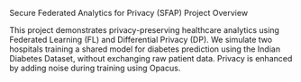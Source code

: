 Secure Federated Analytics for Privacy (SFAP)
Project Overview

This project demonstrates privacy-preserving healthcare analytics using Federated Learning (FL) and Differential Privacy (DP). We simulate two hospitals training a shared model for diabetes prediction using the Indian Diabetes Dataset, without exchanging raw patient data. Privacy is enhanced by adding noise during training using Opacus.



